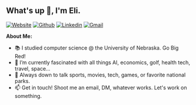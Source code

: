 ## What's up 👋, I'm Eli.

[![Website](https://img.shields.io/badge/-Website-000?style=plastic&color=red)](https://elibrown.info/)
[![Github](https://img.shields.io/badge/-Github-000?style=flat&logo=Github&logoColor=white)](https://github.com/ebrown-32)
[![Linkedin](https://img.shields.io/badge/-LinkedIn-blue?style=flat&logo=Linkedin&logoColor=white)](https://www.linkedin.com/in/ebrown03/)
[![Gmail](https://img.shields.io/badge/-Gmail-c14438?style=flat&logo=Gmail&logoColor=white)](mailto:contact@elibrown.pro)

**About Me:**

- 📚 I studied computer science @ the University of Nebraska. Go Big Red!
- 🌱 I’m currently fascinated with all things AI, economics, golf, health tech, travel, space...
- 💬 Always down to talk sports, movies, tech, games, or favorite national parks.
- 📫 Get in touch! Shoot me an email, DM, whatever works. Let's work on something.


